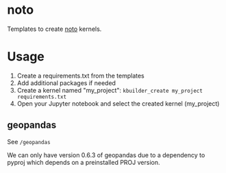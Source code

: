 # noto

Templates to create [noto](https://noto.epfl.ch) kernels. 

# Usage

1. Create a requirements.txt from the templates 
  1. Add additional packages if needed
3. Create a kernel named "my_project": ```kbuilder_create my_project requirements.txt```
4. Open your Jupyter notebook and select the created kernel (my_project)


## geopandas

See ```/geopandas```

We can only have version 0.6.3 of geopandas due to a dependency to pyproj which depends on a preinstalled PROJ version. 
